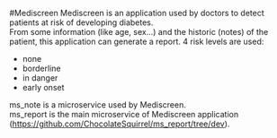 #Mediscreen
Mediscreen is an application used by doctors to detect patients at risk of developing diabetes.  
From some information (like age, sex...) and the historic (notes) of the patient, this application can generate
a report. 4 risk levels are used:
* none
* borderline
* in danger
* early onset

ms_note is a microservice used by Mediscreen.  
ms_report is the main microservice of Mediscreen application (https://github.com/ChocolateSquirrel/ms_report/tree/dev).  
